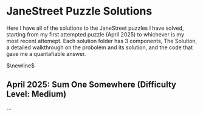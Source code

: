 # JaneStreet Puzzle Solutions
Here I have all of the solutions to the JaneStreet puzzles I have solved, starting from my first attempted puzzle (April 2025) to whichever is my most recent attemept. Each solution folder has 3 components, The Solution, a detailed walkthrough on the probolem and its solution, and the code that gave me a quantafiable answer. 

$\newline$
## April 2025: Sum One Somewhere (Difficulty Level: Medium)
-- 
